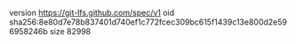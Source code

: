 version https://git-lfs.github.com/spec/v1
oid sha256:8e80d7e78b837401d740ef1c772fcec309bc615f1439c13e800d2e596958246b
size 82998
